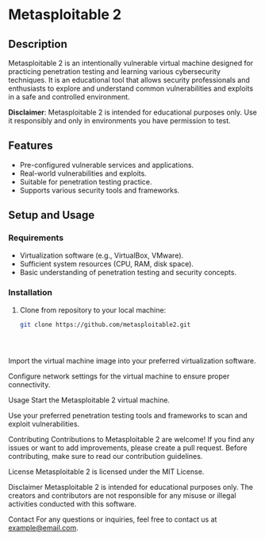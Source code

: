 # Metasploitable 2

## Description

Metasploitable 2 is an intentionally vulnerable virtual machine designed for practicing penetration testing and learning various cybersecurity techniques. It is an educational tool that allows security professionals and enthusiasts to explore and understand common vulnerabilities and exploits in a safe and controlled environment.

**Disclaimer**: Metasploitable 2 is intended for educational purposes only. Use it responsibly and only in environments you have permission to test.

## Features

- Pre-configured vulnerable services and applications.
- Real-world vulnerabilities and exploits.
- Suitable for penetration testing practice.
- Supports various security tools and frameworks.

## Setup and Usage

### Requirements

- Virtualization software (e.g., VirtualBox, VMware).
- Sufficient system resources (CPU, RAM, disk space).
- Basic understanding of penetration testing and security concepts.

### Installation

1. Clone  from repository to your local machine:

   ```bash
   git clone https://github.com/metasploitable2.git





Import the virtual machine image into your preferred virtualization software.

Configure network settings for the virtual machine to ensure proper connectivity.

Usage
Start the Metasploitable 2 virtual machine.

Use your preferred penetration testing tools and frameworks to scan and exploit vulnerabilities.

Contributing
Contributions to Metasploitable 2 are welcome! If you find any issues or want to add improvements, please create a pull request. Before contributing, make sure to read our contribution guidelines.

License
Metasploitable 2 is licensed under the MIT License.

Disclaimer
Metasploitable 2 is intended for educational purposes only. The creators and contributors are not responsible for any misuse or illegal activities conducted with this software.

Contact
For any questions or inquiries, feel free to contact us at example@email.com.
